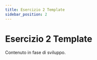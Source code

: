 ```yaml
---
title: Esercizio 2 Template
sidebar_position: 2
---
```


# Esercizio 2 Template

Contenuto in fase di sviluppo.
